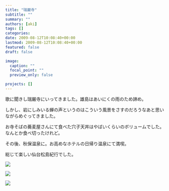 ```yaml
---
title: "瑞巌寺"
subtitle: ""
summary: ""
authors: [aki]
tags: []
categories: 
date: 2009-08-12T10:08:40+00:00
lastmod: 2009-08-12T10:08:40+00:00
featured: false
draft: false

image:
  caption: ""
  focal_point: ""
  preview_only: false

projects: []
---
```

歌に聞きし瑞巌寺にいってきました。雄島はあいにくの雨のため諦め。

しかし、岩にしみいる蝉の声というのはこういう風景をさすのだろうなあと思いながらめぐってきました。

お寺そばの蕎麦屋さんにて食べた穴子天丼はやばいくらいのボリュームでした。なんとか食べ切ったけれど。

その後、秋保温泉に。お高めなホテルの日帰り温泉にて満喫。

総じて楽しい仙台松島紀行でした。

[![](http://chezou.files.wordpress.com/2009/08/l_1600_1200_537ea52d-9da4-440d-bb20-dd6291659923.jpeg)](http://chezou.files.wordpress.com/2009/08/l_1600_1200_537ea52d-9da4-440d-bb20-dd6291659923.jpeg)  
  
[![](http://chezou.files.wordpress.com/2009/08/p_1600_1200_a293f6fa-4bf1-4c74-9983-4d9b3c40d63f.jpeg)](http://chezou.files.wordpress.com/2009/08/p_1600_1200_a293f6fa-4bf1-4c74-9983-4d9b3c40d63f.jpeg)  
  
[![](http://chezou.files.wordpress.com/2009/08/p_1600_1200_e0c33e1d-b6cf-474a-ab09-ef06d208c273.jpeg)](http://chezou.files.wordpress.com/2009/08/p_1600_1200_e0c33e1d-b6cf-474a-ab09-ef06d208c273.jpeg)


